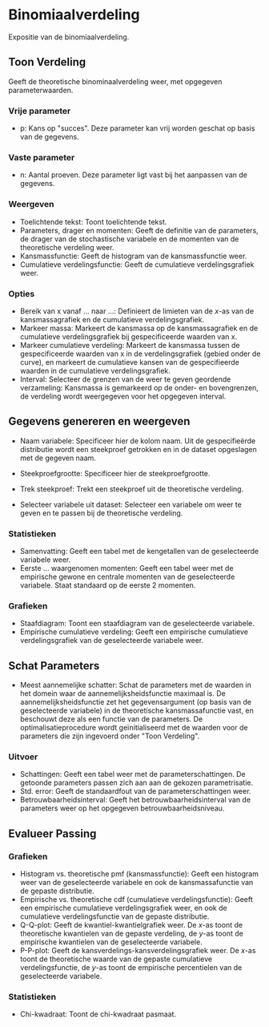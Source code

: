 Binomiaalverdeling
==========================

Expositie van de binomiaalverdeling.

## Toon Verdeling
Geeft de theoretische binominaalverdeling weer, met opgegeven parameterwaarden.

### Vrije parameter
- p: Kans op "succes". Deze parameter kan vrij worden geschat op basis van de gegevens.

### Vaste parameter
- n: Aantal proeven. Deze parameter ligt vast bij het aanpassen van de gegevens.

### Weergeven
- Toelichtende tekst: Toont toelichtende tekst.
- Parameters, drager en momenten: Geeft de definitie van de parameters, de drager van de stochastische variabele en de momenten van de theoretische verdeling weer.
- Kansmassfunctie: Geeft de histogram van de kansmassfunctie weer.
- Cumulatieve verdelingsfunctie: Geeft de cumulatieve verdelingsgrafiek weer.

### Opties
- Bereik van x vanaf ... naar ...: Definieert de limieten van de *x*-as van de kansmassagrafiek en de cumulatieve verdelingsgrafiek.
- Markeer massa: Markeert de kansmassa op de kansmassagrafiek en de cumulatieve verdelingsgrafiek bij gespecificeerde waarden van x.
- Markeer cumulatieve verdeling: Markeert de kansmassa tussen de gespecificeerde waarden van x in de verdelingsgrafiek (gebied onder de curve), en markeert de cumulatieve kansen van de gespecifieerde waarden in de cumulatieve verdelingsgrafiek.
- Interval: Selecteer de grenzen van de weer te geven geordende verzameling: Kansmassa is gemarkeerd op de onder- en bovengrenzen, de verdeling wordt weergegeven voor het opgegeven interval.

## Gegevens genereren en weergeven
- Naam variabele: Specificeer hier de kolom naam. Uit de gespecifieërde distributie wordt een steekproef getrokken en in de dataset opgeslagen met de gegeven naam.
- Steekproefgrootte: Specificeer hier de steekproefgrootte.
- Trek steekproef: Trekt een steekproef uit de theoretische verdeling.

- Selecteer variabele uit dataset: Selecteer een variabele om weer te geven en te passen bij de theoretische verdeling.

### Statistieken
- Samenvatting: Geeft een tabel met de kengetallen van de geselecteerde variabele weer.
- Eerste ... waargenomen momenten: Geeft een tabel weer met de empirische gewone en centrale momenten van de geselecteerde variabele. Staat standaard op de eerste 2 momenten.

### Grafieken
- Staafdiagram: Toont een staafdiagram van de geselecteerde variabele.
- Empirische cumulatieve verdeling: Geeft een empirische cumulatieve verdelingsgrafiek van de geselecteerde variabele weer.

## Schat Parameters
- Meest aannemelijke schatter: Schat de parameters met de waarden in het domein waar de aannemelijksheidsfunctie maximaal is. De aannemelijksheidsfunctie zet het gegevensargument (op basis van de geselecteerde variabele) in de theoretische kansmassafunctie vast, en beschouwt deze als een functie van de parameters. De optimalisatieprocedure wordt geïnitialiseerd met de waarden voor de parameters die zijn ingevoerd onder "Toon Verdeling".

### Uitvoer
- Schattingen: Geeft een tabel weer met de parameterschattingen. De getoonde parameters passen zich aan aan de gekozen parametrisatie.
- Std. error: Geeft de standaardfout van de parameterschattingen weer.
- Betrouwbaarheidsinterval: Geeft het betrouwbaarheidsinterval van de parameters weer op het opgegeven betrouwbaarheidsniveau.


## Evalueer Passing

### Grafieken
- Histogram vs. theoretische pmf (kansmassfunctie): Geeft een histogram weer van de geselecteerde variabele en ook de kansmassafunctie van de gepaste distributie.
- Empirische vs. theoretische cdf (cumulatieve verdelingsfunctie): Geeft een empirische cumulatieve verdelingsgrafiek weer, en ook de cumulatieve verdelingsfunctie van de gepaste distributie.
- Q-Q-plot: Geeft de kwantiel-kwantielgrafiek weer. De *x*-as toont de theoretische kwantielen van de gepaste verdeling, de *y*-as toont de empirische kwantielen van de geselecteerde variabele.
- P-P-plot: Geeft de kansverdelings-kansverdelingsgrafiek weer. De *x*-as toont de theoretische waarde van de gepaste cumulatieve verdelingsfunctie, de *y*-as toont de empirische percentielen van de geselecteerde variabele.

### Statistieken
- Chi-kwadraat: Toont de chi-kwadraat pasmaat.
